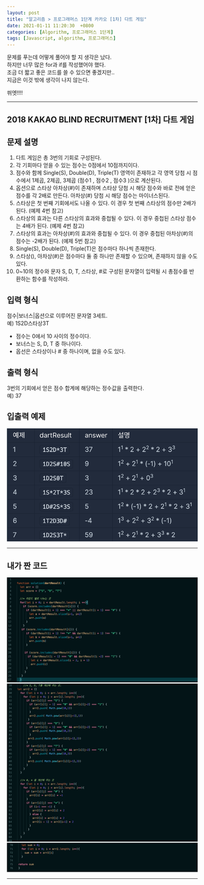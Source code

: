 ```yaml
---
layout: post
title: "알고리즘 > 프로그래머스 1단계 카카오 [1차] 다트 게임"
date: 2021-01-11 11:20:30  +0800
categories: [Algorithm, 프로그래머스 1단계]
tags: [Javascript, algorithm, 프로그래머스]
---
```


문제를 푸는데 어떻게 풀어야 할 지 생각은 났다.  
하지만 너무 많은 for과 if를 작성했어야 했다.  
조금 더 짧고 좋은 코드를 쓸 수 있으면 좋겠지만..  
지금은 이것 밖에 생각이 나지 않는다.

쒸엣!!!!

---

## **2018 KAKAO BLIND RECRUITMENT [1차] 다트 게임**

## **문제 설명**

1. 다트 게임은 총 3번의 기회로 구성된다.
2. 각 기회마다 얻을 수 있는 점수는 0점에서 10점까지이다.
3. 점수와 함께 Single(S), Double(D), Triple(T) 영역이 존재하고 각 영역 당첨 시 점수에서 1제곱, 2제곱, 3제곱 (점수1 , 점수2 , 점수3 )으로 계산된다.
4. 옵션으로 스타상 아차상(#)이 존재하며 스타상 당첨 시 해당 점수와 바로 전에 얻은 점수를 각 2배로 만든다. 아차상(#) 당첨 시 해당 점수는 마이너스된다.
5. 스타상은 첫 번째 기회에서도 나올 수 있다. 이 경우 첫 번째 스타상의 점수만 2배가 된다. (예제 4번 참고)
6. 스타상의 효과는 다른 스타상의 효과와 중첩될 수 있다. 이 경우 중첩된 스타상 점수는 4배가 된다. (예제 4번 참고)
7. 스타상의 효과는 아차상(#)의 효과와 중첩될 수 있다. 이 경우 중첩된 아차상(#)의 점수는 -2배가 된다. (예제 5번 참고)
8. Single(S), Double(D), Triple(T)은 점수마다 하나씩 존재한다.
9. 스타상(), 아차상(#)은 점수마다 둘 중 하나만 존재할 수 있으며, 존재하지 않을 수도 있다.
10. 0~10의 정수와 문자 S, D, T, 스타상, #로 구성된 문자열이 입력될 시 총점수를 반환하는 함수를 작성하라.

## **입력 형식**

점수|보너스|옵션으로 이루어진 문자열 3세트.  
예) 1S2D스타상3T

- 점수는 0에서 10 사이의 정수이다.
- 보너스는 S, D, T 중 하나이다.
- 옵선은 스타상이나 # 중 하나이며, 없을 수도 있다.

## **출력 형식**

3번의 기회에서 얻은 점수 합계에 해당하는 정수값을 출력한다.  
예) 37

## **입출력 예제**

![image](/assets/img/sample/dart1.png)

---

## **내가 짠 코드**

![image](/assets/img/sample/dart2.png)
![image](/assets/img/sample/dart3.png)
![image](/assets/img/sample/dart4.png)

---
